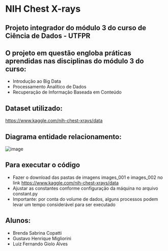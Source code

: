 # NIH Chest X-rays

## Projeto integrador do módulo 3 do curso de Ciência de Dados - UTFPR

## O projeto em questão engloba práticas aprendidas nas disciplinas do módulo 3 do curso:
* Introdução ao Big Data
* Processamento Analítico de Dados
* Recuperação de Informação Baseada em Conteúdo

## Dataset utilizado:
https://www.kaggle.com/nih-chest-xrays/data

## Diagrama entidade relacionamento:
![image](https://user-images.githubusercontent.com/32989500/135688201-758afd16-bae8-4be7-a9c8-5c71380f8304.png)

## Para executar o código
* Fazer o download das pastas de imagens images_001 e images_002 no link https://www.kaggle.com/nih-chest-xrays/data
* Ajustar as constantes conforme configuração da máquina no arquivo constant.py
* Importante: por conta do volume de dados, alguns processos podem levar um tempo considerável para ser executado

## Alunos:
* Brenda Sabrina Copatti
* Gustavo Henrique Migliorini
* Luiz Fernando Giolo Alves
